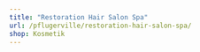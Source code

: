 ```yaml
---
title: "Restoration Hair Salon Spa"
url: /pflugerville/restoration-hair-salon-spa/
shop: Kosmetik
---
```

